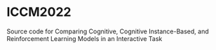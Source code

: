# ICCM2022
Source code for Comparing Cognitive, Cognitive Instance-Based, and Reinforcement Learning Models in an Interactive Task
